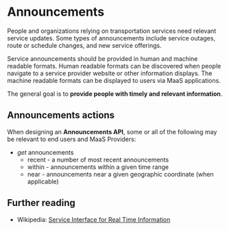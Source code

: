 # Announcements

People and organizations relying on transportation services need relevant service updates. Some types of announcements include service outages, route or schedule changes, and new service offerings.

Service announcements should be provided in human and machine readable formats. Human readable formats can be discovered when people navigate to a service provider website or other information displays. The machine readable formats can be displayed to users via MaaS applications.

The general goal is to **provide people with timely and relevant information**.

## Announcements actions

When designing an **Announcements API**, some or all of the following may be relevant to end users and MaaS Providers:

* _get_ announcements
  * recent - a number of most recent announcements
  * within - announcements within a given time range
  * near - announcements near a given geographic coordinate \(when applicable\)

## Further reading

* Wikipedia: [Service Interface for Real Time Information](https://en.wikipedia.org/wiki/Service_Interface_for_Real_Time_Information)



